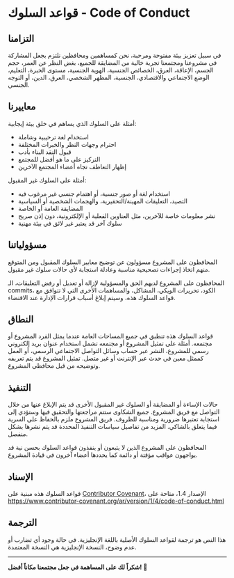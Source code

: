 # قواعد السلوك - Code of Conduct

## التزامنا

في سبيل تعزيز بيئة مفتوحة ومرحبة، نحن كمساهمين ومحافظين نلتزم بجعل المشاركة في مشروعنا ومجتمعنا تجربة خالية من المضايقة للجميع، بغض النظر عن العمر، حجم الجسم، الإعاقة، العرق، الخصائص الجنسية، الهوية الجنسية، مستوى الخبرة، التعليم، الوضع الاجتماعي والاقتصادي، الجنسية، المظهر الشخصي، العرق، الدين، أو التوجه الجنسي.

## معاييرنا

أمثلة على السلوك الذي يساهم في خلق بيئة إيجابية:

- استخدام لغة ترحيبية وشاملة
- احترام وجهات النظر والخبرات المختلفة
- قبول النقد البناء بأدب
- التركيز على ما هو أفضل للمجتمع
- إظهار التعاطف تجاه أعضاء المجتمع الآخرين

أمثلة على السلوك غير المقبول:

- استخدام لغة أو صور جنسية، أو اهتمام جنسي غير مرغوب فيه
- التصيد، التعليقات المهينة/التحقيرية، والهجمات الشخصية أو السياسية
- المضايقة العامة أو الخاصة
- نشر معلومات خاصة للآخرين، مثل العناوين الفعلية أو الإلكترونية، دون إذن صريح
- سلوك آخر قد يعتبر غير لائق في بيئة مهنية

## مسؤولياتنا

المحافظون على المشروع مسؤولون عن توضيح معايير السلوك المقبول ومن المتوقع منهم اتخاذ إجراءات تصحيحية مناسبة وعادلة استجابة لأي حالات سلوك غير مقبول.

المحافظون على المشروع لديهم الحق والمسؤولية لإزالة أو تعديل أو رفض التعليقات، الـ commits، الكود، تحريرات الويكي، المشاكل، والمساهمات الأخرى التي لا تتوافق مع قواعد السلوك هذه، وسيتم إبلاغ أسباب قرارات الإدارة عند الاقتضاء.

## النطاق

قواعد السلوك هذه تنطبق في جميع المساحات العامة عندما يمثل الفرد المشروع أو مجتمعه. أمثلة على تمثيل المشروع أو مجتمعه تشمل استخدام عنوان بريد إلكتروني رسمي للمشروع، النشر عبر حساب وسائل التواصل الاجتماعي الرسمي، أو العمل كممثل معين في حدث عبر الإنترنت أو غير متصل. تمثيل المشروع قد يتم تعريفه وتوضيحه من قبل محافظي المشروع.

## التنفيذ

حالات الإساءة أو المضايقة أو السلوك غير المقبول الأخرى قد يتم الإبلاغ عنها من خلال التواصل مع فريق المشروع. جميع الشكاوى ستتم مراجعتها والتحقيق فيها وستؤدي إلى استجابة تعتبرها ضرورية ومناسبة للظروف. فريق المشروع ملزم بالحفاظ على السرية فيما يتعلق بالشاكي. المزيد من تفاصيل سياسات التنفيذ المحددة قد يتم نشرها بشكل منفصل.

المحافظون على المشروع الذين لا يتبعون أو ينفذون قواعد السلوك بحسن نية قد يواجهون عواقب مؤقتة أو دائمة كما يحددها أعضاء آخرون في قيادة المشروع.

## الإسناد

قواعد السلوك هذه مبنية على [Contributor Covenant](https://www.contributor-covenant.org/version/1/4/code-of-conduct/)، الإصدار 1.4، متاحة على https://www.contributor-covenant.org/ar/version/1/4/code-of-conduct.html

## الترجمة

هذا النص هو ترجمة لقواعد السلوك الأصلية باللغة الإنجليزية. في حالة وجود أي تضارب أو عدم وضوح، النسخة الإنجليزية هي النسخة المعتمدة.

---

**شكراً لك على المساهمة في جعل مجتمعنا مكاناً أفضل! 🌟** 